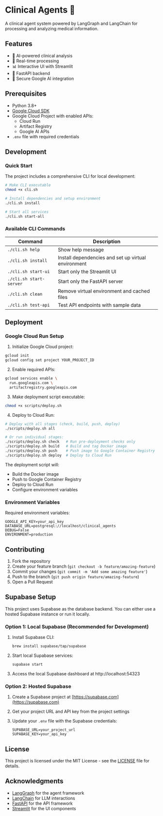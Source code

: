 # Clinical Agents 🏥

A clinical agent system powered by LangGraph and LangChain for processing and analyzing medical information.

## Features

- 🤖 AI-powered clinical analysis
- 🔄 Real-time processing
- 📊 Interactive UI with Streamlit
- 🚀 FastAPI backend
- 🔐 Secure Google AI integration

## Prerequisites

- Python 3.8+
- [Google Cloud SDK](https://cloud.google.com/sdk/docs/install)
- Google Cloud Project with enabled APIs:
  - Cloud Run
  - Artifact Registry
  - Google AI APIs
- `.env` file with required credentials

## Development

### Quick Start

The project includes a comprehensive CLI for local development:

```bash
# Make CLI executable
chmod +x cli.sh

# Install dependencies and setup environment
./cli.sh install

# Start all services
./cli.sh start-all
```

### Available CLI Commands

| Command | Description |
|---------|-------------|
| `./cli.sh help` | Show help message |
| `./cli.sh install` | Install dependencies and set up virtual environment |
| `./cli.sh start-ui` | Start only the Streamlit UI |
| `./cli.sh start-server` | Start only the FastAPI server |
| `./cli.sh clean` | Remove virtual environment and cached files |
| `./cli.sh test-api` | Test API endpoints with sample data |

## Deployment

### Google Cloud Run Setup

1. Initialize Google Cloud project:
```bash
gcloud init
gcloud config set project YOUR_PROJECT_ID
```

2. Enable required APIs:
```bash
gcloud services enable \
  run.googleapis.com \
  artifactregistry.googleapis.com
```

3. Make deployment script executable:
```bash
chmod +x scripts/deploy.sh
```

4. Deploy to Cloud Run:
```bash
# Deploy with all stages (check, build, push, deploy)
./scripts/deploy.sh all

# Or run individual stages:
./scripts/deploy.sh check   # Run pre-deployment checks only
./scripts/deploy.sh build   # Build and tag Docker image
./scripts/deploy.sh push    # Push image to Google Container Registry
./scripts/deploy.sh deploy  # Deploy to Cloud Run
```

The deployment script will:
- Build the Docker image
- Push to Google Container Registry
- Deploy to Cloud Run
- Configure environment variables

### Environment Variables

Required environment variables:

```
GOOGLE_API_KEY=your_api_key
DATABASE_URL=postgresql://localhost/clinical_agents
DEBUG=False
ENVIRONMENT=production
```

## Contributing

1. Fork the repository
2. Create your feature branch (`git checkout -b feature/amazing-feature`)
3. Commit your changes (`git commit -m 'Add some amazing feature'`)
4. Push to the branch (`git push origin feature/amazing-feature`)
5. Open a Pull Request
## Supabase Setup

This project uses Supabase as the database backend. You can either use a hosted Supabase instance or run it locally.

### Option 1: Local Supabase (Recommended for Development)

1. Install Supabase CLI:

   ```bash
   brew install supabase/tap/supabase
   ```

2. Start local Supabase services:

   ```bash
   supabase start
   ```

3. Access the local Supabase dashboard at http://localhost:54323

### Option 2: Hosted Supabase

1. Create a Supabase project at [https://supabase.com](https://supabase.com)

2. Get your project URL and API key from the project settings

3. Update your `.env` file with the Supabase credentials:

   ```
   SUPABASE_URL=your_project_url
   SUPABASE_KEY=your_api_key
   ```

## License

This project is licensed under the MIT License - see the [LICENSE](LICENSE) file for details.

## Acknowledgments

- [LangGraph](https://github.com/langchain-ai/langgraph) for the agent framework
- [LangChain](https://github.com/langchain-ai/langchain) for LLM interactions
- [FastAPI](https://fastapi.tiangolo.com/) for the API framework
- [Streamlit](https://streamlit.io/) for the UI components
